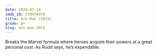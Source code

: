 ```yaml
---
date: 2020-07-18
imdb_id: tt0478970
title: Ant-Man (2015)
grade: D+
slug: ant-man-2015
---
```


Breaks the Marvel formula where heroes acquire their powers at a great personal cost. As Rudd says, he’s expendable.